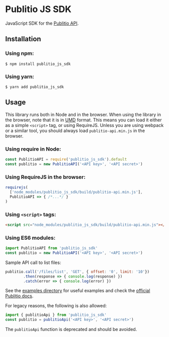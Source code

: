 
# Publitio JS SDK

JavaScript SDK for the [Publitio API](https://publit.io).

## Installation

### Using npm:

```shell
$ npm install publitio_js_sdk
```

### Using yarn:

```shell
$ yarn add publitio_js_sdk
```

## Usage

This library runs both in Node and in the browser.
When using the library in the browser, note that it is
in [UMD](https://github.com/umdjs/umd) format.
This means you can load it either as a simple
`<script>` tag, or using RequireJS. Unless you are
using webpack or a similar tool, you should always load
`publitio-api.min.js` in the browser.

### Using require in Node:

```javascript
const PublitioAPI = require('publitio_js_sdk').default
const publitio = new PublitioAPI('<API key>', '<API secret>')
```

### Using RequireJS in the browser:
```javascript
requirejs(
  ['node_modules/publitio_js_sdk/build/publitio-api.min.js'],
  PublitioAPI => { /*...*/ }
)
```

### Using `<script>` tags:
```html
<script src="node_modules/publitio_js_sdk/build/publitio-api.min.js"></script>
```

### Using ES6 modules:

```javascript
import PublitioAPI from 'publitio_js_sdk'
const publitio = new PublitioAPI('<API key>', '<API secret>')
```

Sample API call to list files: 

```javascript
publitio.call('/files/list', 'GET', { offset: '0', limit: '10'})
        .then(response => { console.log(response) })
        .catch(error => { console.log(error) })
```

See the [examples directory](https://github.com/ob1y2k/publitio_js_sdk/tree/master/examples) for useful examples
and check the [official Publitio docs](https://publit.io/docs/).

For legacy reasons, the following is also allowed:

```javascript
import { publitioApi } from 'publitio_js_sdk'
const publitio = publitioApi('<API key>', '<API secret>')
```

The `publitioApi` function is deprecated and should be avoided.
